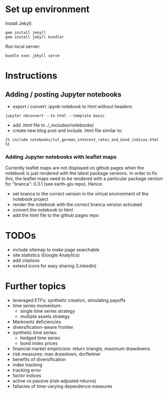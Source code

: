 # Set up environment

Install Jekyll:

```
gem install jekyll
gem install jekyll bundler
```

Run local server:

```
bundle exec jekyll serve
```

# Instructions

## Adding / posting Jupyter notebooks

- export / convert .ipynb notebook to html without headers:

```
jupyter nbconvert --to html --template basic
```

- add .html file to ./_includes/notebooks/
- create new blog post and include .html file similar to:

```
{% include notebooks/tut_german_interest_rates_and_bond_indices.html %}
```

### Adding Jupyter notebooks with leaflet maps

Currently leaflet maps are not displayed on github pages when the notebook is just rendered with the latest package versions. In order to fix this, the leaflet maps need to be rendered with a particular package version for "branca": 0.3.1 (see earth-gis repo). Hence:

- set branca to the correct version in the virtual environment of the notebook project
- render the notebook with the correct branca version activated
- convert the notebook to html
- add the html file to the github pages repo

# TODOs

- include sitemap to make page searchable
- site statistics (Google Analytics)
- add citations
- extend icons for easy sharing (LinkedIn)

# Further topics

- leveraged ETFs: synthetic creation, simulating payoffs
- time series momentum:
	- single time series strategy
	- multiple assets strategy
- Markowitz deficiencies
- diversification-aware frontier
- synthetic time series:
	- hedged time series
	- bond index prices
- financial market empiricism: return triangle, maximum drawdowns
- risk measures: max drawdown, dorfleitner
- benefits of diversification
- index tracking
- tracking error
- factor indices
- active vs passive (risk-adjusted returns)
- fallacies of time-varying dependence measures